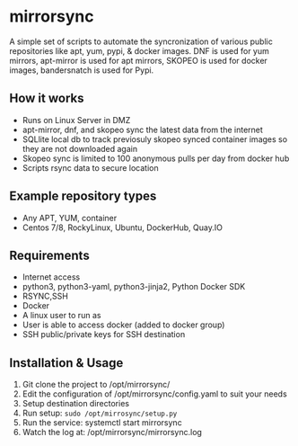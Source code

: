 # mirrorsync

A simple set of scripts to automate the syncronization of various public repositories like apt, yum, pypi, & docker images.
DNF is used for yum mirrors, apt-mirror is used for apt mirrors, SKOPEO is used for docker images, bandersnatch is used for Pypi.

## How it works

- Runs on Linux Server in DMZ
- apt-mirror, dnf, and skopeo sync the latest data from the internet
- SQLlite local db to track previosuly skopeo synced container images so they are not downloaded again
- Skopeo sync is limited to 100 anonymous pulls per day from docker hub
- Scripts rsync data to secure location

## Example repository types
- Any APT, YUM, container
- Centos 7/8, RockyLinux, Ubuntu, DockerHub, Quay.IO

## Requirements
- Internet access
- python3, python3-yaml, python3-jinja2, Python Docker SDK
- RSYNC,SSH
- Docker
- A linux user to run as
- User is able to access docker (added to docker group)
- SSH public/private keys for SSH destination

## Installation & Usage
1. Git clone the project to /opt/mirrorsync/
2. Edit the configuration of /opt/mirrorsync/config.yaml to suit your needs
3. Setup destination directories
4. Run setup: `sudo /opt/mirrosync/setup.py`
5. Run the service:  systemctl start mirrorsync
6. Watch the log at: /opt/mirrorsync/mirrorsync.log
